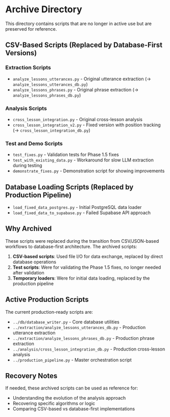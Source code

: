 # Archive Directory

This directory contains scripts that are no longer in active use but are preserved for reference.

## CSV-Based Scripts (Replaced by Database-First Versions)

### Extraction Scripts
- `analyze_lessons_utterances.py` - Original utterance extraction (→ `analyze_lessons_utterances_db.py`)
- `analyze_lessons_phrases.py` - Original phrase extraction (→ `analyze_lessons_phrases_db.py`)

### Analysis Scripts  
- `cross_lesson_integration.py` - Original cross-lesson analysis
- `cross_lesson_integration_v2.py` - Fixed version with position tracking (→ `cross_lesson_integration_db.py`)

### Test and Demo Scripts
- `test_fixes.py` - Validation tests for Phase 1.5 fixes
- `test_with_existing_data.py` - Workaround for slow LLM extraction during testing
- `demonstrate_fixes.py` - Demonstration script for showing improvements

## Database Loading Scripts (Replaced by Production Pipeline)
- `load_fixed_data_postgres.py` - Initial PostgreSQL data loader
- `load_fixed_data_to_supabase.py` - Failed Supabase API approach

## Why Archived
These scripts were replaced during the transition from CSV/JSON-based workflows to database-first architecture. The archived scripts:

1. **CSV-based scripts**: Used file I/O for data exchange, replaced by direct database operations
2. **Test scripts**: Were for validating the Phase 1.5 fixes, no longer needed after validation
3. **Temporary loaders**: Were for initial data loading, replaced by the production pipeline

## Active Production Scripts
The current production-ready scripts are:
- `../db/database_writer.py` - Core database utilities
- `../extraction/analyze_lessons_utterances_db.py` - Production utterance extraction
- `../extraction/analyze_lessons_phrases_db.py` - Production phrase extraction
- `../analysis/cross_lesson_integration_db.py` - Production cross-lesson analysis
- `../production_pipeline.py` - Master orchestration script

## Recovery Notes
If needed, these archived scripts can be used as reference for:
- Understanding the evolution of the analysis approach
- Recovering specific algorithms or logic
- Comparing CSV-based vs database-first implementations